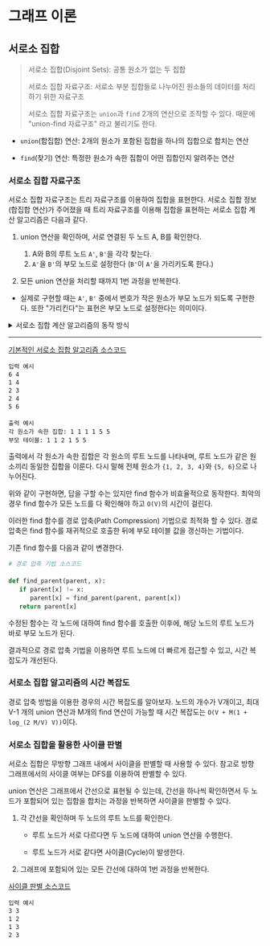 # 그래프 이론

## 서로소 집합

> 서로소 집합(Disjoint Sets): 공통 원소가 없는 두 집합
>
> 서로소 집합 자료구조: 서로소 부분 집합들로 나누어진 원소들의 데이터를 처리하기 위한 자료구조
>
> 서로소 집합 자료구조는 `union`과 `find` 2개의 연산으로 조작할 수 있다.
> 때문에 "union-find 자료구조" 라고 불리기도 한다.

- `union`(합집합) 연산: 2개의 원소가 포함된 집합을 하나의 집합으로 합치는 연산

- `find`(찾기) 연산: 특정한 원소가 속한 집합이 어떤 집합인지 알려주는 연산

### 서로소 집합 자료구조

서로소 집합 자료구조는 트리 자료구조를 이용하여 집합을 표현한다. 서로소 집합 정보(합집합 연산)가 주어졌을 때 트리 자료구조를 이용해 집합을 표현하는 서로소 집합 계산 알고리즘은 다음과 같다.

1. union 연산을 확인하며, 서로 연결된 두 노드 A, B를 확인한다.

   1. A와 B의 루트 노드 `A'`, `B'`을 각각 찾는다.
   2. `A'`을 `B'`의 부모 노드로 설정한다 (`B'`이 `A'`을 가리키도록 한다.)

2. 모든 union 연산을 처리할 때까지 1번 과정을 반복한다.

- 실제로 구현할 때는 `A'`, `B'` 중에서 번호가 작은 원소가 부모 노드가 되도록 구현한다. 또한 "가리킨다"는 표현은 부모 노드로 설정한다는 의미이다.

<details>
  <summary>서로소 집합 계산 알고리즘의 동작 방식</summary>
  
전체 집합 {1, 2, 3, 4, 5, 6}이 6개의 원소로 구성되어 있다.

이 때 다음 4개의 union 연산이 주어진다.

```markdown
- union 1, 4
- union 2, 3
- union 2, 4
- union 5, 6
```

4개의 union 연산이 수행된 후에, 전체 원소들이 결과적으로 어떠한 형태의 부분 집합으로 나누어질 지 확인해보자.

---

union 연산들은 그래프 형태로 표현할 수 있다. 각 원소는 그래프에서의 노드로 표현되고, "같은 집합에 속한다"는 정보를 담은 union 연산들은 간선으로 표현된다.

실제로 각 원소의 집합 정보를 표현하려면 트리 자료구조를 이용하고, 일반적으로 번호가 큰 노드가 번호가 작은 노드를 가리키도록 그림을 그린다. 즉, 트리 구조상 번호가 작은 노드가 부모가 되고, 번호가 큰 노드가 자식이 된다.

다음 그래프는 union의 관계를 효과적으로 보여주기 위해 그래프 형태로 시각화 한 것이다.

![서로소 집합 예시](./images/ex_disjoint.png)

전체 원소가 {1, 2, 3, 4}와 {5, 6}의 두 집합으로 나누어 진다.

이렇듯 union 연산으로 그래프를 그리면 "연결성"으로 집합의 형태를 확인할 수 있다.

---

union 연산을 수행한 과정은 다음과 같다.

1. 노드의 개수(V) 크기의 부모 테이블을 초기화 한다. 이때 모든 원소가 자기 자신을 부모로 가지도록 설정한다.

   - 부모 테이블은 특정 노드의 부모에 대해서만 저장하고 있다. 루트 노드를 확인하고자 하면 부모를 재귀적으로 거슬러 올라가서 최종적인 루트 노드를 찾아야 한다.

| 노드 번호 | 1   | 2   | 3   | 4   | 5   | 6   |
| --------- | --- | --- | --- | --- | --- | --- |
| 부모      | 1   | 2   | 3   | 4   | 5   | 6   |

2. `union 1, 4` 연산을 확인하면, 1과 4를 합친다. 노드 1과 노트 4의 루트 노드를 각각 찾아 더 큰 번호의 루트 노드를 작은 번호의 루트 노드로 연결한다. 현재 노드 1과 노드 4의 부모 노드는 각각 1과 4이기 때문에, 노드 4의 부모를 1로 설정한다.

| 노드 번호 | 1   | 2   | 3   | 4   | 5   | 6   |
| --------- | --- | --- | --- | --- | --- | --- |
| 부모      | 1   | 2   | 3   | 1   | 5   | 6   |

3. `union 2, 3` 연산을 확인하면, 2와 3을 합친다. 노드 2와 노드 3의 루트 노드는 각각 2와 3이기 때문에 노드 3의 부모를 2로 설정한다.

| 노드 번호 | 1   | 2   | 3   | 4   | 5   | 6   |
| --------- | --- | --- | --- | --- | --- | --- |
| 부모      | 1   | 2   | 2   | 1   | 5   | 6   |

4. `union 2, 4` 연산을 확인하면, 2와 4를 합친다. 노드 2와 노드 4의 루트 노드는 각각 2와 1이기 때문에 노드 2의 부모를 1로 설정한다.

| 노드 번호 | 1   | 2   | 3   | 4   | 5   | 6   |
| --------- | --- | --- | --- | --- | --- | --- |
| 부모      | 1   | 1   | 2   | 1   | 5   | 6   |

5. `union 5, 6` 연산을 확인하면, 5와 6을 합친다. 노드 5와 노드 6의 루트 노드는 각각 5와 6이기 때문에 노드 6의 부모를 5로 설정한다.

| 노드 번호 | 1   | 2   | 3   | 4   | 5   | 6   |
| --------- | --- | --- | --- | --- | --- | --- |
| 부모      | 1   | 1   | 2   | 1   | 5   | 5   |

</details>

---

[기본적인 서로소 집합 알고리즘 소스코드](./example/ex9_disjoint_sets.py)

```
입력 예시
6 4
1 4
2 3
2 4
5 6

출력 예시
각 원소가 속한 집합: 1 1 1 1 5 5
부모 테이블: 1 1 2 1 5 5
```

출력에서 각 원소가 속한 집합은 각 원소의 루트 노드를 나타내며, 루트 노드가 같은 원소끼리 동일한 집합을 이룬다. 다시 말해 전체 원소가 `{1, 2, 3, 4}`와 `{5, 6}`으로 나누어진다.

위와 같이 구현하면, 답을 구할 수는 있지만 find 함수가 비효율적으로 동작한다. 최악의 경우 find 함수가 모든 노드를 다 확인해야 하고 `O(V)`의 시간이 걸린다.

이러한 find 함수를 경로 압축(Path Compression) 기법으로 최적화 할 수 있다. 경로 압축은 find 함수를 재귀적으로 호출한 뒤에 부모 테이블 값을 갱신하는 기법이다.

기존 find 함수를 다음과 같이 변경한다.

```python
# 경로 압축 기법 소스코드

def find_parent(parent, x):
   if parent[x] != x:
      parent[x] = find_parent(parent, parent[x])
   return parent[x]
```

수정된 함수는 각 노드에 대하여 find 함수를 호출한 이후에, 해당 노드의 루트 노드가 바로 부모 노드가 된다.

결과적으로 경로 압축 기법을 이용하면 루트 노드에 더 빠르게 접근할 수 있고, 시간 복잡도가 개선된다.

### 서로소 집합 알고리즘의 시간 복잡도

경로 압축 방법을 이용한 경우의 시간 복잡도를 알아보자. 노드의 개수가 V개이고, 최대 V-1 개의 union 연산과 M개의 find 연산이 가능할 때 시간 복잡도는 `O(V + M(1 + log_(2 M/V) V))`이다.

### 서로소 집합을 활용한 사이클 판별

서로소 집합은 무방향 그래프 내에서 사이클을 판별할 때 사용할 수 있다. 참고로 방향 그래프에서의 사이클 여부는 DFS를 이용하여 판별할 수 있다.

union 연산은 그래프에서 간선으로 표현될 수 있는데, 간선을 하나씩 확인하면서 두 노드가 포함되어 있는 집합을 합치는 과정을 반복하면 사이클을 판별할 수 있다.

1. 각 간선을 확인하며 두 노드의 루트 노드를 확인한다.

   - 루트 노드가 서로 다르다면 두 노드에 대하여 union 연산을 수행한다.

   - 루트 노드가 서로 같다면 사이클(Cycle)이 발생한다.

2. 그래프에 포함되어 있는 모든 간선에 대하여 1번 과정을 반복한다.

[사이클 판별 소스코드](./example/ex9_disjoint_cycle.py)

```
입력 예시
3 3
1 2
1 3
2 3
```
